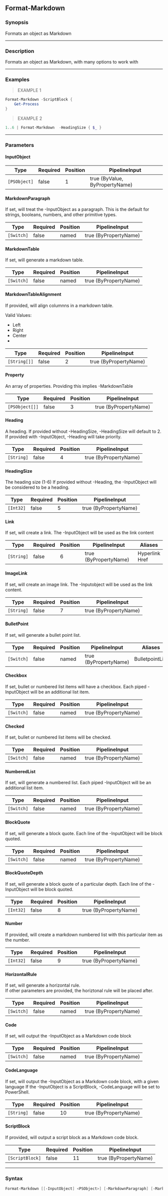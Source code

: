 Format-Markdown
---------------




### Synopsis
Formats an object as Markdown



---


### Description

Formats an object as Markdown, with many options to work with



---


### Examples
> EXAMPLE 1

```PowerShell
Format-Markdown -ScriptBlock {
    Get-Process
}
```
> EXAMPLE 2

```PowerShell
1..6 | Format-Markdown  -HeadingSize { $_ }
```


---


### Parameters
#### **InputObject**




|Type        |Required|Position|PipelineInput                 |
|------------|--------|--------|------------------------------|
|`[PSObject]`|false   |1       |true (ByValue, ByPropertyName)|



#### **MarkdownParagraph**

If set, will treat the -InputObject as a paragraph.
This is the default for strings, booleans, numbers, and other primitive types.






|Type      |Required|Position|PipelineInput        |
|----------|--------|--------|---------------------|
|`[Switch]`|false   |named   |true (ByPropertyName)|



#### **MarkdownTable**

If set, will generate a markdown table.






|Type      |Required|Position|PipelineInput        |
|----------|--------|--------|---------------------|
|`[Switch]`|false   |named   |true (ByPropertyName)|



#### **MarkdownTableAlignment**

If provided, will align columnns in a markdown table.



Valid Values:

* Left
* Right
* Center
* 






|Type        |Required|Position|PipelineInput        |
|------------|--------|--------|---------------------|
|`[String[]]`|false   |2       |true (ByPropertyName)|



#### **Property**

An array of properties.  Providing this implies -MarkdownTable






|Type          |Required|Position|PipelineInput        |
|--------------|--------|--------|---------------------|
|`[PSObject[]]`|false   |3       |true (ByPropertyName)|



#### **Heading**

A heading.
If provided without -HeadingSize, -HeadingSize will default to 2.
If provided with -InputObject, -Heading will take priority.






|Type      |Required|Position|PipelineInput        |
|----------|--------|--------|---------------------|
|`[String]`|false   |4       |true (ByPropertyName)|



#### **HeadingSize**

The heading size (1-6)
If provided without -Heading, the -InputObject will be considered to be a heading.






|Type     |Required|Position|PipelineInput        |
|---------|--------|--------|---------------------|
|`[Int32]`|false   |5       |true (ByPropertyName)|



#### **Link**

If set, will create a link.  The -InputObject will be used as the link content






|Type      |Required|Position|PipelineInput        |Aliases           |
|----------|--------|--------|---------------------|------------------|
|`[String]`|false   |6       |true (ByPropertyName)|Hyperlink<br/>Href|



#### **ImageLink**

If set, will create an image link.  The -Inputobject will be used as the link content.






|Type      |Required|Position|PipelineInput        |
|----------|--------|--------|---------------------|
|`[String]`|false   |7       |true (ByPropertyName)|



#### **BulletPoint**

If set, will generate a bullet point list.






|Type      |Required|Position|PipelineInput        |Aliases        |
|----------|--------|--------|---------------------|---------------|
|`[Switch]`|false   |named   |true (ByPropertyName)|BulletpointList|



#### **Checkbox**

If set, bullet or numbered list items will have a checkbox.
Each piped -InputObject will be an additional list item.






|Type      |Required|Position|PipelineInput        |
|----------|--------|--------|---------------------|
|`[Switch]`|false   |named   |true (ByPropertyName)|



#### **Checked**

If set, bullet or numbered list items will be checked.






|Type      |Required|Position|PipelineInput        |
|----------|--------|--------|---------------------|
|`[Switch]`|false   |named   |true (ByPropertyName)|



#### **NumberedList**

If set, will generate a numbered list.
Each piped -InputObject will be an additional list item.






|Type      |Required|Position|PipelineInput        |
|----------|--------|--------|---------------------|
|`[Switch]`|false   |named   |true (ByPropertyName)|



#### **BlockQuote**

If set, will generate a block quote.
Each line of the -InputObject will be block quoted.






|Type      |Required|Position|PipelineInput        |
|----------|--------|--------|---------------------|
|`[Switch]`|false   |named   |true (ByPropertyName)|



#### **BlockQuoteDepth**

If set, will generate a block quote of a particular depth.
Each line of the -InputObject will be block quoted.






|Type     |Required|Position|PipelineInput        |
|---------|--------|--------|---------------------|
|`[Int32]`|false   |8       |true (ByPropertyName)|



#### **Number**

If provided, will create a markdown numbered list with this particular item as the number.






|Type     |Required|Position|PipelineInput        |
|---------|--------|--------|---------------------|
|`[Int32]`|false   |9       |true (ByPropertyName)|



#### **HorizontalRule**

If set, will generate a horizontal rule.  
If other parameters are provided, the horiztonal rule will be placed after.






|Type      |Required|Position|PipelineInput        |
|----------|--------|--------|---------------------|
|`[Switch]`|false   |named   |true (ByPropertyName)|



#### **Code**

If set, will output the -InputObject as a Markdown code block






|Type      |Required|Position|PipelineInput        |
|----------|--------|--------|---------------------|
|`[Switch]`|false   |named   |true (ByPropertyName)|



#### **CodeLanguage**

If set, will output the -InputObject as a Markdown code block, with a given language
If the -InputObject is a ScriptBlock, -CodeLanguage will be set to PowerShell.






|Type      |Required|Position|PipelineInput        |
|----------|--------|--------|---------------------|
|`[String]`|false   |10      |true (ByPropertyName)|



#### **ScriptBlock**

If provided, will output a script block as a Markdown code block.






|Type           |Required|Position|PipelineInput        |
|---------------|--------|--------|---------------------|
|`[ScriptBlock]`|false   |11      |true (ByPropertyName)|





---


### Syntax
```PowerShell
Format-Markdown [[-InputObject] <PSObject>] [-MarkdownParagraph] [-MarkdownTable] [[-MarkdownTableAlignment] <String[]>] [[-Property] <PSObject[]>] [[-Heading] <String>] [[-HeadingSize] <Int32>] [[-Link] <String>] [[-ImageLink] <String>] [-BulletPoint] [-Checkbox] [-Checked] [-NumberedList] [-BlockQuote] [[-BlockQuoteDepth] <Int32>] [[-Number] <Int32>] [-HorizontalRule] [-Code] [[-CodeLanguage] <String>] [[-ScriptBlock] <ScriptBlock>] [<CommonParameters>]
```
